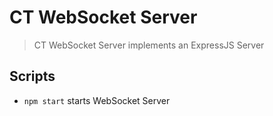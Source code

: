 # CT WebSocket Server

> CT WebSocket Server implements an ExpressJS Server

## Scripts

- `npm start` starts WebSocket Server
